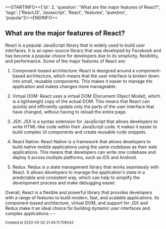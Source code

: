 ==STARTINFO=={'id': 2, 'question': 'What are the major features of React?', 'tags': ['ReactJS', 'Javascript', 'React', 'features', 'question', 'popular']}==ENDINFO==
## What are the major features of React?

React is a popular JavaScript library that is widely used to build user interfaces. It is an open-source library that was developed by Facebook and has become a popular choice for developers due to its simplicity, flexibility, and performance. Some of the major features of React are:

1. Component-based architecture: React is designed around a component-based architecture, which means that the user interface is broken down into small, reusable components. This makes it easier to manage the application and makes changes more manageable.

2. Virtual DOM: React uses a virtual DOM (Document Object Model), which is a lightweight copy of the actual DOM. This means that React can quickly and efficiently update only the parts of the user interface that have changed, without having to reload the entire page.

3. JSX: JSX is a syntax extension for JavaScript that allows developers to write HTML-like code within their JavaScript code. It makes it easier to build complex UI components and create reusable code snippets.

4. React Native: React Native is a framework that allows developers to build native mobile applications using the same codebase as their web applications. This means that developers can write one codebase and deploy it across multiple platforms, such as iOS and Android.

5. Redux: Redux is a state management library that works seamlessly with React. It allows developers to manage the application's state in a predictable and consistent way, which can help to simplify the development process and make debugging easier.

Overall, React is a flexible and powerful library that provides developers with a range of features to build modern, fast, and scalable applications. Its component-based architecture, virtual DOM, and support for JSX and Redux make it an ideal choice for building dynamic user interfaces and complex applications.---

<small>Created at 2023-05-02 21:40:11.706542</small>